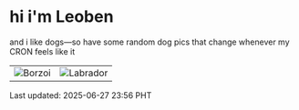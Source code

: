 # hi i'm Leoben

and i like dogs—so have some random dog pics that change whenever my CRON feels like it

|  |  |
|--------|----------|
| ![Borzoi](https://random-dog-vercel.vercel.app/api/random-borzoi?v=1751039772) | ![Labrador](https://random-dog-vercel.vercel.app/api/random-labrador?v=1751039772) |

Last updated: 2025-06-27 23:56 PHT
